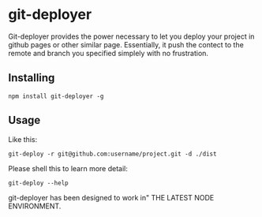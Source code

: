 
git-deployer
=============

Git-deployer provides the power necessary to let you deploy your project in github pages or other similar page. Essentially, it push the contect to the remote and branch you specified simplely with no frustration.

Installing
----------

```shell
npm install git-deployer -g
```

Usage
-----
Like this:
```shell
git-deploy -r git@github.com:username/project.git -d ./dist
```

Please shell this to learn more detail:
```shell
git-deploy --help
```


git-deployer has been designed to work in" THE LATEST NODE ENVIRONMENT.
